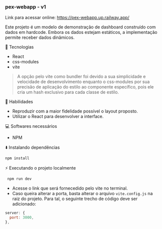 ### pex-webapp - v1

Link para acessar online: https://pex-webapp.up.railway.app/

Este projeto é um modelo de demonstração de dashboard construído com dados em hardcode. 
Embora os dados estejam estáticos, a implementação permite receber dados dinâmicos.

:rocket:  Tecnologias

- React
- css-modules
- vite

> A opção pelo vite como bundler foi devido a sua simplicidade e velocidade de desenvolvimento enquanto o css-modules por sua precisão de aplicação do estilo ao componente específico, pois ele cria um hash exclusivo para cada classe de estilo.


:pushpin: Habilidades

- Reproduzir com a maior fidelidade possível o layout proposto.
- Utilizar o React para desenvolver a interface.

 ‍💻 Softwares necessários

- NPM

 :arrow_down: Instalando dependências

```bash
npm install
```

 :zap: Executando o projeto localmente

```bash
 npm run dev
 ```
  - Acesse o link que será fornecedido pelo vite no terminal.
  - Caso queira alterar a porta, basta alterar o arquivo `vite.config.js` na raiz do projeto.
  Para tal, o seguinte trecho de código deve ser adicionado:
  ```js
  server: {
    port: 3000,
  },
  ```
